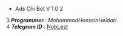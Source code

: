 * Ads Chi Bot V 1.0
2

3
***Programmer*** : _MohammadHosseinHeidari_<br>
4
***Telegram ID*** : [NobLest](http://telegram.me/noblest)<br>
